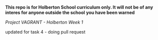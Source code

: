 **This repo is for Holberton School curriculum only. It will not be of any interes for anyone outside the school**
**you have been warned**

*Project VAGRANT - Holberton Week 1*

updated for task 4 - doing pull request
